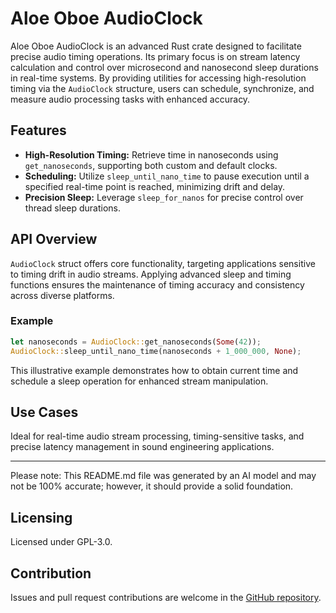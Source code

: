 # Aloe Oboe AudioClock

Aloe Oboe AudioClock is an advanced Rust crate designed to facilitate precise audio timing operations. Its primary focus is on stream latency calculation and control over microsecond and nanosecond sleep durations in real-time systems. By providing utilities for accessing high-resolution timing via the `AudioClock` structure, users can schedule, synchronize, and measure audio processing tasks with enhanced accuracy. 

## Features
- **High-Resolution Timing:** Retrieve time in nanoseconds using `get_nanoseconds`, supporting both custom and default clocks.
- **Scheduling:** Utilize `sleep_until_nano_time` to pause execution until a specified real-time point is reached, minimizing drift and delay.
- **Precision Sleep:** Leverage `sleep_for_nanos` for precise control over thread sleep durations.

## API Overview
`AudioClock` struct offers core functionality, targeting applications sensitive to timing drift in audio streams. Applying advanced sleep and timing functions ensures the maintenance of timing accuracy and consistency across diverse platforms.

### Example
```rust
let nanoseconds = AudioClock::get_nanoseconds(Some(42));
AudioClock::sleep_until_nano_time(nanoseconds + 1_000_000, None);
```

This illustrative example demonstrates how to obtain current time and schedule a sleep operation for enhanced stream manipulation.

## Use Cases
Ideal for real-time audio stream processing, timing-sensitive tasks, and precise latency management in sound engineering applications.

---
Please note: This README.md file was generated by an AI model and may not be 100% accurate; however, it should provide a solid foundation.

## Licensing
Licensed under GPL-3.0.

## Contribution
Issues and pull request contributions are welcome in the [GitHub repository](https://github.com/klebs6/aloe-rs).
